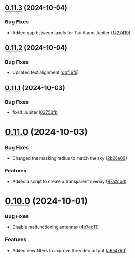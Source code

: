 ## [0.11.3](https://github.com/epic-astronomy/LWA_EPIC/compare/v0.11.2...v0.11.3) (2024-10-04)


### Bug Fixes

* Added gap between labels for Tau A and Jupiter ([1427419](https://github.com/epic-astronomy/LWA_EPIC/commit/14274196f5361d0ba45022f5d8f5a6e8135f67f0))



## [0.11.2](https://github.com/epic-astronomy/LWA_EPIC/compare/v0.11.1...v0.11.2) (2024-10-04)


### Bug Fixes

* Updated text alignment ([dbf16f9](https://github.com/epic-astronomy/LWA_EPIC/commit/dbf16f9bc4d4f7d0b4b083bad6bfe637b2e96b51))



## [0.11.1](https://github.com/epic-astronomy/LWA_EPIC/compare/v0.11.0...v0.11.1) (2024-10-03)


### Bug Fixes

* fixed Jupiter ([03753fb](https://github.com/epic-astronomy/LWA_EPIC/commit/03753fb850d1f6c1a793e2e254430c6a887df83a))



# [0.11.0](https://github.com/epic-astronomy/LWA_EPIC/compare/v0.10.0...v0.11.0) (2024-10-03)


### Bug Fixes

* Changed the masking radius to match the sky ([2b26e09](https://github.com/epic-astronomy/LWA_EPIC/commit/2b26e099edc239065493c88d56c6dcbf086fb883))


### Features

* Added a script to create a transparent overlay ([87a2cbd](https://github.com/epic-astronomy/LWA_EPIC/commit/87a2cbd3e30256322f00f69de760a89448c2297d))



# [0.10.0](https://github.com/epic-astronomy/LWA_EPIC/compare/v0.9.8...v0.10.0) (2024-10-01)


### Bug Fixes

* Disable malfunctioning antennas ([4b7ec13](https://github.com/epic-astronomy/LWA_EPIC/commit/4b7ec13e20278bd4834abcdc610cb8e845ddfd96))


### Features

* Added new filters to improve the video output ([a6e4760](https://github.com/epic-astronomy/LWA_EPIC/commit/a6e4760a4badedb0b16dfff770cc1c3d7bc072d8))



